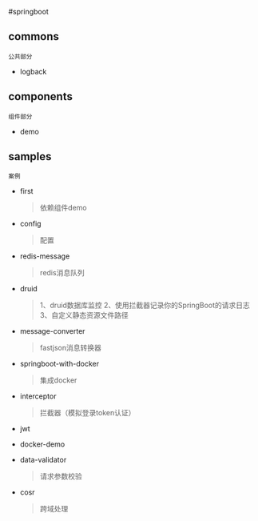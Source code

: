 #springboot

## commons
    公共部分
 
- logback 


## components 
    组件部分
 
- demo

## samples
    案例
 
- first
  
    >依赖组件demo

- config
    
    >配置
    
- redis-message

    >redis消息队列
    
- druid

    >1、druid数据库监控
    2、使用拦截器记录你的SpringBoot的请求日志
    3、自定义静态资源文件路径
- message-converter

    >fastjson消息转换器
    
- springboot-with-docker

    >集成docker
    
- interceptor

    >拦截器（模拟登录token认证）
    
- jwt

- docker-demo

- data-validator

    >请求参数校验
    
- cosr

    >跨域处理
